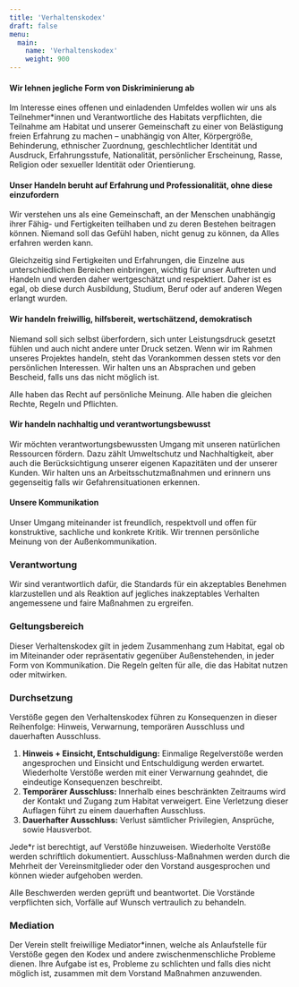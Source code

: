 ```yaml
---
title: 'Verhaltenskodex'
draft: false
menu:
  main:
    name: 'Verhaltenskodex'
    weight: 900
---
```



#### Wir lehnen jegliche Form von Diskriminierung ab

Im Interesse eines offenen und einladenden Umfeldes wollen wir uns als Teilnehmer*innen und Verantwortliche des Habitats verpflichten, die Teilnahme am Habitat und unserer Gemeinschaft zu einer von Belästigung freien Erfahrung zu machen – unabhängig von Alter, Körpergröße, Behinderung, ethnischer Zuordnung, geschlechtlicher Identität und Ausdruck, Erfahrungsstufe, Nationalität, persönlicher Erscheinung, Rasse, Religion oder sexueller Identität oder Orientierung. 

#### Unser Handeln beruht auf Erfahrung und Professionalität, ohne diese einzufordern

Wir verstehen uns als eine Gemeinschaft, an der Menschen unabhängig ihrer Fähig- und Fertigkeiten teilhaben und zu deren Bestehen beitragen können. Niemand soll das Gefühl haben, nicht genug zu können, da Alles erfahren werden kann.

Gleichzeitig sind Fertigkeiten und Erfahrungen, die Einzelne aus unterschiedlichen Bereichen einbringen, wichtig für unser Auftreten und Handeln und werden daher wertgeschätzt und respektiert. Daher ist es egal, ob diese durch Ausbildung, Studium, Beruf oder auf anderen Wegen erlangt wurden.

#### Wir handeln freiwillig, hilfsbereit, wertschätzend, demokratisch

Niemand soll sich selbst überfordern, sich unter Leistungsdruck gesetzt fühlen und auch nicht andere unter Druck setzen. Wenn wir im Rahmen unseres Projektes handeln, steht das Vorankommen dessen stets vor den persönlichen Interessen. Wir halten uns an Absprachen und geben Bescheid, falls uns das nicht möglich ist. 

Alle haben das Recht auf persönliche Meinung. Alle haben die gleichen Rechte, Regeln und Pflichten.

#### Wir handeln nachhaltig und verantwortungsbewusst

Wir möchten verantwortungsbewussten Umgang mit unseren natürlichen Ressourcen fördern. Dazu zählt Umweltschutz und Nachhaltigkeit, aber auch die Berücksichtigung unserer eigenen Kapazitäten und der unserer Kunden. Wir halten uns an Arbeitsschutzmaßnahmen und erinnern uns gegenseitig falls wir Gefahrensituationen erkennen. 

#### Unsere Kommunikation

Unser Umgang miteinander ist freundlich, respektvoll und offen für konstruktive, sachliche und konkrete Kritik. Wir trennen persönliche Meinung von der Außenkommunikation.

### Verantwortung

Wir sind verantwortlich dafür, die Standards für ein akzeptables Benehmen klarzustellen und als Reaktion auf jegliches inakzeptables Verhalten angemessene und faire Maßnahmen zu ergreifen. 

### Geltungsbereich

Dieser Verhaltenskodex gilt in jedem Zusammenhang zum Habitat, egal ob im Miteinander oder repräsentativ gegenüber Außenstehenden, in jeder Form von Kommunikation. Die Regeln gelten für alle, die das Habitat nutzen oder mitwirken.

### Durchsetzung

Verstöße gegen den Verhaltenskodex führen zu Konsequenzen in dieser Reihenfolge: Hinweis, Verwarnung, temporären Ausschluss und dauerhaften Ausschluss. 

1. **Hinweis + Einsicht, Entschuldigung:** Einmalige Regelverstöße werden angesprochen und Einsicht und Entschuldigung werden erwartet. Wiederholte Verstöße werden mit einer Verwarnung geahndet, die eindeutige Konsequenzen beschreibt. 
2. **Temporärer Ausschluss:** Innerhalb eines beschränkten Zeitraums wird der Kontakt und Zugang zum Habitat verweigert. Eine Verletzung dieser Auflagen führt zu einem dauerhaften Ausschluss.
3. **Dauerhafter Ausschluss:** Verlust sämtlicher Privilegien, Ansprüche, sowie Hausverbot.

Jede*r ist berechtigt, auf Verstöße hinzuweisen. Wiederholte Verstöße werden schriftlich dokumentiert. Ausschluss-Maßnahmen werden durch die Mehrheit der Vereinsmitglieder oder den Vorstand ausgesprochen und können wieder aufgehoben werden.

Alle Beschwerden werden geprüft und beantwortet. Die Vorstände verpflichten sich, Vorfälle auf Wunsch vertraulich zu behandeln. 

### Mediation

Der Verein stellt freiwillige Mediator*innen, welche als Anlaufstelle für Verstöße gegen den Kodex und andere zwischenmenschliche Probleme dienen. Ihre Aufgabe ist es, Probleme zu schlichten und falls dies nicht möglich ist, zusammen mit dem Vorstand Maßnahmen anzuwenden.  
